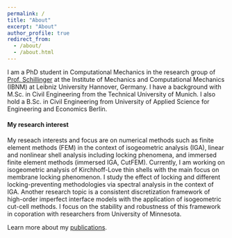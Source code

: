 ```yaml
---
permalink: /
title: "About"
excerpt: "About"
author_profile: true
redirect_from: 
  - /about/
  - /about.html
---
```


I am a PhD student in Computational Mechanics in the research group of [Prof. Schillinger](https://www.ibnm.uni-hannover.de/de/schillinger/) at the Institute of Mechanics and Computational Mechanics (IBNM) at Leibniz University Hannover, Germany. I have a background with M.Sc. in Civil Engineering from the Technical University of Munich. I also hold a B.Sc. in Civil Engineering from University of Applied Science for Engineering and Economics Berlin.

#### My research interest
My reseach interests and focus are on numerical methods such as finite element methods (FEM) in the context of isogeometric analysis (IGA), linear and nonlinear shell analysis including locking phenomena, and immersed finite element methods (immersed IGA, CutFEM). Currently, I am working on isogeometric analysis of Kirchhoff-Love thin shells with the main focus on membrane locking phenomenon. I study the effect of locking and different locking-preventing methodologies via spectral analysis in the context of IGA. Another research topic is a consistent discretization framework of high-order imperfect interface models with the application of isogeometric cut-cell methods. I focus on the stability and robustness of this framework in coporation with researchers from University of Minnesota.

Learn more about my [publications](https://teaplanetae.github.io/publications/).

<!-- In my free time, I like to learn more programming languages such as HTML, learn playing chess and to read books. -->
